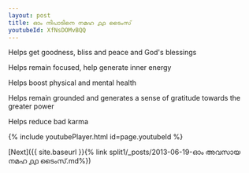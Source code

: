 ```yaml
---
layout: post
title: ഓം നിപാടിനെ നമഹ ൧൧ ടൈംസ്
youtubeId: XfNsDOMvBQQ
---
```

 
 
Helps get goodness, bliss and peace and God's blessings
 
Helps remain focused, help generate inner energy 
 
Helps boost physical and mental health 
 
Helps remain grounded and generates a sense of gratitude towards the greater power 
 
Helps reduce bad karma
 
 
 
 


{% include youtubePlayer.html id=page.youtubeId %}
 
[Next]({{ site.baseurl }}{% link  split1/_posts/2013-06-19-ഓം അവസായ നമഹ ൧൧ ടൈംസ്.md%})
 
